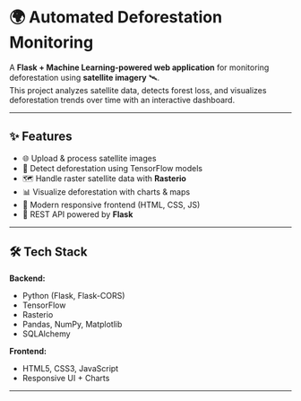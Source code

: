 # 🌍 Automated Deforestation Monitoring

A **Flask + Machine Learning-powered web application** for monitoring deforestation using **satellite imagery** 🛰️.  
This project analyzes satellite data, detects forest loss, and visualizes deforestation trends over time with an interactive dashboard.  

---

## ✨ Features
- 🌐 Upload & process satellite images  
- 🤖 Detect deforestation using TensorFlow models  
- 🗺️ Handle raster satellite data with **Rasterio**  
- 📊 Visualize deforestation with charts & maps  
- 🎨 Modern responsive frontend (HTML, CSS, JS)  
- 🚀 REST API powered by **Flask**  

---

## 🛠️ Tech Stack

**Backend:**
- Python (Flask, Flask-CORS)  
- TensorFlow  
- Rasterio  
- Pandas, NumPy, Matplotlib  
- SQLAlchemy  

**Frontend:**
- HTML5, CSS3, JavaScript  
- Responsive UI + Charts  

---


